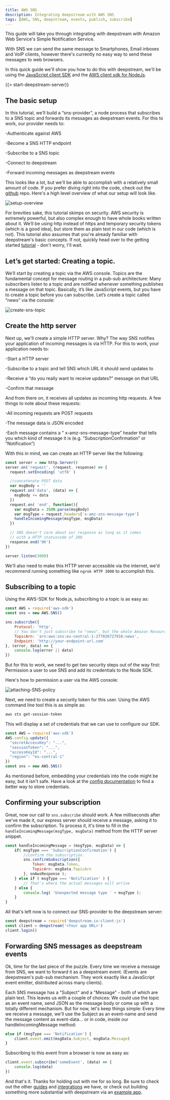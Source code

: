 ```yaml
---
title: AWS SNS
description: Integrating deepstream with AWS SNS
tags: [AWS, SNS, deepstream, events, publish, subscribe]
---
```


This guide will take you through integrating with deepstream with Amazon Web Service's Simple Notification Service.

With SNS we can send the same message to Smartphones, Email inboxes and VoIP clients, however there's currently no easy way to send these messages to web browsers.

In this quick guide we'll show you how to do this with deepstream, we'll be using the [JavaScript client SDK](/docs/client-js/client/) and the [AWS client sdk for NodeJs](https://aws.amazon.com/sdk-for-node-js/).

{{> start-deepstream-server}}

## The basic setup

In this tutorial, we’ll build a “sns-provider”, a node process that subscribes to a SNS topic and forwards its messages as deepstream events. For this to work, our provider needs to:

-Authenticate against AWS

-Become a SNS HTTP endpoint

-Subscribe to a SNS topic

-Connect to deepstream

-Forward incoming messages as deepstream events

This looks like a lot, but we'll be able to accomplish with a relatively small amount of code. If you prefer diving right into the code, check out the [github](https://github.com/deepstreamIO/dsh-demo-sns-integration) repo. Here's a high level overview of what our setup will look like.

![setup-overview](setup-overview.png)

For brevities sake, this tutorial skimps on security. AWS security is extremely powerful, but also complex enough to have whole books written about it. We’ll be using http instead of https and temporary security tokens (which is a good idea), but store them as plain text in our code (which is not). This tutorial also assumes that you're already familiar with deepstream's basic concepts. If not, quickly head over to the getting started [tutorial](/tutorials/getting-started/node) - don't worry, I'll wait.

## Let’s get started: Creating a topic.
We’ll start by creating a topic via the AWS console. Topics are the fundamental concept for message routing in a pub-sub architecture: Many subscribers listen to a topic and are notified whenever something publishes a message on that topic. Basically, it’s like JavaScript events, but you have to create a topic before you can subscribe. Let’s create a topic called “news” via the console:

![create-sns-topic](create-sns-topic.png)

## Create the http server
Next up, we'll create a simple HTTP server. Why? The way SNS notifies your application of incoming messages is via HTTP. For this to work, your application needs to:

-Start a HTTP server

-Subscribe to a topic and tell SNS which URL it should send updates to

-Receive a “do you really want to receive updates?” message on that URL

-Confirm that message

And from there on, it receives all updates as incoming http requests. A few things to note about these requests:

-All incoming requests are POST requests

-The message data is JSON encoded

-Each message contains a " x-amz-sns-message-type” header that tells you which kind of message it is (e.g. “SubscriptionConfirmation” or “Notification”)

With this in mind, we can create an HTTP server like the following:

```javascript
const server = new http.Server()
server.on('request', (request, response) => {
  request.setEncoding( 'utf8' )

  //concatenate POST data
  var msgBody = ''
  request.on('data', (data) => {
    msgBody += data
  })
  request.on( 'end', function(){
    var msgData = JSON.parse(msgBody)
    var msgType = request.headers['x-amz-sns-message-type']
    handleIncomingMessage(msgType, msgData)
  })

  // SNS doesn't care about our response as long as it comes
  // with a HTTP statuscode of 200
  response.end('OK')
})

server.listen(3000)
```

We'll also need to make this HTTP server accessible via the internet, we'd recommend running something like `ngrok HTTP 3000` to accomplish this.

## Subscribing to a topic

Using the AWS-SDK for Node.js, subscribing to a topic is as easy as:

```javascript
const AWS = require('aws-sdk')
const sns = new AWS.SNS()

sns.subscribe({
    Protocol: 'http',
    // You don't just subscribe to "news", but the whole Amazon Resource Name (ARN)
    TopicArn: 'arn:aws:sns:eu-central-1:277026727916:news',
    Endpoint: 'http://your-endpoint-url.com'
}, (error, data) => {
    console.log(error || data)
})
```
But for this to work, we need to get two security steps out of the way first: Permission a user to use SNS and add its credentials to the Node SDK.

Here's how to permission a user via the AWS console:

![attaching-SNS-policy](attaching-SNS-policy.png)

Next, we need to create a security token for this user. Using the AWS command line tool this is as simple as:

```bash
aws sts get-session-token
```

This will display a set of credentials that we can use to configure our SDK.

```javascript
const AWS = require('aws-sdk')
AWS.config.update({
  "secretAccessKey": "...",
  "sessionToken": "...",
  "accessKeyId": "...",
  "region": "eu-central-1"
})
const sns = new AWS.SNS()
```

As mentioned before, embedding your credentials into the code might be easy, but it isn't safe. Have a look at the [config documentation](https://docs.aws.amazon.com/sdk-for-javascript/v2/developer-guide/configuring-the-jssdk.html) to find a better way to store credentials.

## Confirming your subscription
Great, now our call to `sns.subscribe` should work. A few milliseconds after we've made it, our express server should receive a message, asking it to confirm the subscription. To process it, it's time to fill in the `handleIncomingMessage(msgType, msgData)` method from the HTTP server snippet.

```javascript
const handleIncomingMessage = (msgType, msgData) => {
    if( msgType === 'SubscriptionConfirmation') {
        //confirm the subscription.
        sns.confirmSubscription({
            Token: msgData.Token,
            TopicArn: msgData.TopicArn
        }, onAwsResponse );
    } else if ( msgType === 'Notification' ) {
        // That's where the actual messages will arrive
    } else {
        console.log( 'Unexpected message type ' + msgType );
    }
}
```

All that's left now is to connect our SNS-provider to the deepstream server:

```javascript
const deepstream = require('deepstream.io-client-js')
const client = deepstream('<Your app URL>')
client.login()
```

## Forwarding SNS messages as deepstream events

Ok, time for the last piece of the puzzle. Every time we receive a message from SNS, we want to forward it as a deepstream event. (Events are deepstream's pub-sub mechanism. They work exactly like a JavaScript event emitter, distributed across many clients).

Each SNS message has a "Subject" and a "Message" - both of which are plain text. This leaves us with a couple of choices: We could use the topic as an event name, send JSON as the message body or come up with a totally different mechanism. But for now, let's keep things simple: Every time we receive a message, we'll use the Subject as an event-name and send the message content as event-data... or in code, inside our handleIncomingMessage method:

```javascript
else if (msgType === 'Notification') {
    client.event.emit(msgData.Subject, msgData.Message)
}
```

Subscribing to this event from a browser is now as easy as:

```javascript
client.event.subscribe('someEvent', (data) => {
    console.log(data)
})

```
And that's it. Thanks for holding out with me for so long. Be sure to check out the other [guides](/tutorials/#guides) and [integrations](/tutorials/#integrations) we have, or check out building something more substantial with deepstream via an [example app](/tutorials/#example-apps).
